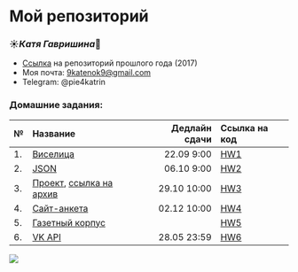 # Мой репозиторий 
### :sunny:*Катя Гавришина*:crescent_moon:
+ [Ссылка](https://github.com/kategavrishina/homework4prog) на репозиторий прошлого года (2017)
+ Моя почта: 9katenok9@gmail.com
+ Telegram: @pie4katrin


### **Домашние задания:**

№|Название|Дедлайн сдачи|Ссылка на код
---|:---|---:|:---
1.|[Виселица](https://github.com/ancatmara/learnpython2018/blob/master/Homeworks/HW1.md)|22.09 9:00|[HW1](https://github.com/kategavrishina/hw4prog2018/tree/master/HW1)
2.|[JSON](https://github.com/ancatmara/learnpython2018/blob/master/Homeworks/HW2.md)|06.10 9:00|[HW2](https://github.com/kategavrishina/hw4prog2018/blob/master/HW2/homework2.ipynb)
3.|[Проект](https://github.com/ancatmara/learnpython2018/blob/master/Homeworks/Project.ipynb), [ссылка на архив](https://drive.google.com/open?id=1VGdt_FrBd-QaJdJZc9yMh5mRFET6Bark)|29.10 10:00|[HW3](https://github.com/kategavrishina/hw4prog2018/tree/master/HW3)
4.|[Сайт-анкета](https://github.com/ancatmara/learnpython2018/blob/master/Homeworks/QuestionnaireHW.md)|02.12 10:00|[HW4](https://github.com/kategavrishina/hw4prog2018/tree/master/HW4)
5.|[Газетный корпус]()||[HW5](https://github.com/kategavrishina/hw4prog2018/tree/master/HW5)
6.|[VK API]()|28.05 23:59|[HW6]()


![](https://pp.userapi.com/c837334/v837334222/5b0b9/BpYXQ9QHr1Q.jpg)

